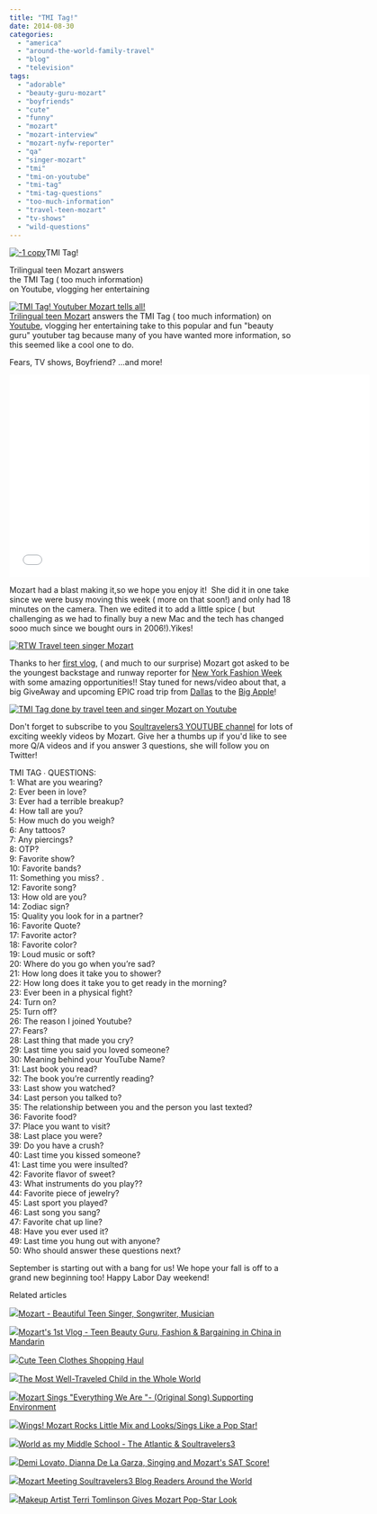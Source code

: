 ```yaml
---
title: "TMI Tag!"
date: 2014-08-30
categories: 
  - "america"
  - "around-the-world-family-travel"
  - "blog"
  - "television"
tags: 
  - "adorable"
  - "beauty-guru-mozart"
  - "boyfriends"
  - "cute"
  - "funny"
  - "mozart"
  - "mozart-interview"
  - "mozart-nyfw-reporter"
  - "qa"
  - "singer-mozart"
  - "tmi"
  - "tmi-on-youtube"
  - "tmi-tag"
  - "tmi-tag-questions"
  - "too-much-information"
  - "travel-teen-mozart"
  - "tv-shows"
  - "wild-questions"
---
```


[![-1 copy](https://pub-ac94b3f306b24c0dba4238943c97f2e1.r2.dev/6a00e5502a9507883301b8d0602e61970c.jpg "-1 copy")](https://pub-ac94b3f306b24c0dba4238943c97f2e1.r2.dev/6a00e5502a9507883301b8d0602e61970c.jpg)TMI Tag!

Trilingual teen Mozart answers  
the TMI Tag ( too much information)  
on Youtube, vlogging her entertaining

<!--more-->

[![TMI Tag! Youtuber Mozart tells all!](https://pub-ac94b3f306b24c0dba4238943c97f2e1.r2.dev/6a00e5502a9507883301b7c6d64c26970b.png "TMI Tag! Youtuber Mozart tells all!")](https://pub-ac94b3f306b24c0dba4238943c97f2e1.r2.dev/6a00e5502a9507883301b7c6d64c26970b.png)  
[Trilingual teen Mozart](http://soultravelers3new.local/2013/12/trilingual-mozart-travel-kid-expert-speaks-at-gec-about-world-education.html#more "trilingual teen Mozart public speaker") answers the TMI Tag ( too much information) on [Youtube](http://www.youtube.com/user/soultravelers3 "youtube soultravelers3"), vlogging her entertaining take to this popular and fun "beauty guru" youtuber tag because many of you have wanted more information, so this seemed like a cool one to do.  
  
Fears, TV shows, Boyfriend? ...and more!  
  

<iframe allowfullscreen frameborder="0" height="360" src="//www.youtube.com/embed/VdrHlaAF5wQ?list=UUcMwuQFsEJfOct29ZTa0v8w" width="640"></iframe>

  
  
Mozart had a blast making it,so we hope you enjoy it!  She did it in one take since we were busy moving this week ( more on that soon!) and only had 18 minutes on the camera. Then we edited it to add a little spice ( but challenging as we had to finally buy a new Mac and the tech has changed sooo much since we bought ours in 2006!).Yikes!  
  
[![RTW Travel teen singer Mozart](https://pub-ac94b3f306b24c0dba4238943c97f2e1.r2.dev/6a00e5502a9507883301b7c6d64c35970b.png "RTW Travel teen singer Mozart")](https://pub-ac94b3f306b24c0dba4238943c97f2e1.r2.dev/6a00e5502a9507883301b7c6d64c35970b.png)  
  
  
Thanks to her [first vlog](http://www.youtube.com/watch?v=un95ND8Uasc "Mozart's first Vlog about Shopping in Mandarin in China"), ( and much to our surprise) Mozart got asked to be the youngest backstage and runway reporter for [New York Fashion Week](http://www.newyorkfashionweek.buzz/ "New York Fashion Week with Mozart as youngest reporter") with some amazing opportunities!! Stay tuned for news/video about that, a big GiveAway and upcoming EPIC road trip from [Dallas](http://soultravelers3new.local/2014/02/dallas-luxury-resort-arriving-to-big-d-in-style.html "dallas travel") to the [Big Apple](http://soultravelers3new.local/2009/09/family-travel-photo-nyc-usa-metropolitan-museum-of-art-egyptian.html "NYC travel")!  
  
[![TMI Tag done by travel teen and singer Mozart on Youtube](https://pub-ac94b3f306b24c0dba4238943c97f2e1.r2.dev/6a00e5502a9507883301b7c6d64c3b970b.png "TMI Tag done by travel teen and singer Mozart on Youtube")](https://pub-ac94b3f306b24c0dba4238943c97f2e1.r2.dev/6a00e5502a9507883301b7c6d64c3b970b.png)  
  
Don't forget to subscribe to you [Soultravelers3 YOUTUBE channel](http://www.youtube.com/user/soultravelers3 "soultravelers3 youtube channel") for lots of exciting weekly videos by Mozart. Give her a thumbs up if you'd like to see more Q/A videos and if you answer 3 questions, she will follow you on Twitter!  
  
  
TMI TAG ∙ QUESTIONS:  
1: What are you wearing?  
2: Ever been in love?  
3: Ever had a terrible breakup?  
4: How tall are you?  
5: How much do you weigh?  
6: Any tattoos?  
7: Any piercings?  
8: OTP?  
9: Favorite show?  
10: Favorite bands?  
11: Something you miss? .  
12: Favorite song?  
13: How old are you?  
14: Zodiac sign?  
15: Quality you look for in a partner?  
16: Favorite Quote?  
17: Favorite actor?  
18: Favorite color?  
19: Loud music or soft?  
20: Where do you go when you’re sad?  
21: How long does it take you to shower?  
22: How long does it take you to get ready in the morning?  
23: Ever been in a physical fight?  
24: Turn on?  
25: Turn off?  
26: The reason I joined Youtube?  
27: Fears?  
28: Last thing that made you cry?  
29: Last time you said you loved someone?  
30: Meaning behind your YouTube Name?  
31: Last book you read?  
32: The book you’re currently reading?  
33: Last show you watched?  
34: Last person you talked to?  
35: The relationship between you and the person you last texted?  
36: Favorite food?  
37: Place you want to visit?  
38: Last place you were?  
39: Do you have a crush?  
40: Last time you kissed someone?  
41: Last time you were insulted?  
42: Favorite flavor of sweet?  
43: What instruments do you play??  
44: Favorite piece of jewelry?  
45: Last sport you played?  
46: Last song you sang?  
47: Favorite chat up line?  
48: Have you ever used it?  
49: Last time you hung out with anyone?  
50: Who should answer these questions next?  
  
September is starting out with a bang for us! We hope your fall is off to a grand new beginning too! Happy Labor Day weekend!

Related articles

[![](http://i.zemanta.com/255447587_80_80.jpg)](http://soultravelers3new.local/2014/03/mozart-beautiful-teen-singer-songwriter-musician.html)[Mozart - Beautiful Teen Singer, Songwriter, Musician](http://soultravelers3new.local/2014/03/mozart-beautiful-teen-singer-songwriter-musician.html)

[![](http://i.zemanta.com/292621390_80_80.jpg)](http://soultravelers3new.local/2014/08/mozarts-1st-vlog-teen-beauty-guru-fashion-bargaining-in-china-in-mandarin.html)[Mozart's 1st Vlog - Teen Beauty Guru, Fashion & Bargaining in China in Mandarin](http://soultravelers3new.local/2014/08/mozarts-1st-vlog-teen-beauty-guru-fashion-bargaining-in-china-in-mandarin.html)

[![](http://i.zemanta.com/290089499_80_80.jpg)](http://soultravelers3new.local/2014/08/cute-teen-clothes-shopping-haul.html)[Cute Teen Clothes Shopping Haul](http://soultravelers3new.local/2014/08/cute-teen-clothes-shopping-haul.html)

[![](http://i.zemanta.com/207027430_80_80.jpg)](http://soultravelers3new.local/2013/09/the-most-well-traveled-child-in-the-whole-world.html)[The Most Well-Traveled Child in the Whole World](http://soultravelers3new.local/2013/09/the-most-well-traveled-child-in-the-whole-world.html)

[![](http://i.zemanta.com/280595458_80_80.jpg)](http://soultravelers3new.local/2014/06/mozart-sings-everything-we-are-original-song-supporting-environment.html)[Mozart Sings "Everything We Are "- (Original Song) Supporting Environment](http://soultravelers3new.local/2014/06/mozart-sings-everything-we-are-original-song-supporting-environment.html)

[![](http://i.zemanta.com/276672350_80_80.jpg)](http://soultravelers3new.local/2014/06/wings-mozart-rocks-little-mix-and-lookssings-like-a-pop-star.html)[Wings! Mozart Rocks Little Mix and Looks/Sings Like a Pop Star!](http://soultravelers3new.local/2014/06/wings-mozart-rocks-little-mix-and-lookssings-like-a-pop-star.html)

[![](http://i.zemanta.com/261912623_80_80.jpg)](http://soultravelers3new.local/2014/04/world-as-my-middle-school-the-atlantic-soultravelers3.html)[World as my Middle School - The Atlantic & Soultravelers3](http://soultravelers3new.local/2014/04/world-as-my-middle-school-the-atlantic-soultravelers3.html)

[![](http://i.zemanta.com/281968163_80_80.jpg)](http://soultravelers3new.local/2014/06/demi-lovato-dianna-de-la-garza-singing-and-mozarts-sat-score.html)[Demi Lovato, Dianna De La Garza, Singing and Mozart's SAT Score!](http://soultravelers3new.local/2014/06/demi-lovato-dianna-de-la-garza-singing-and-mozarts-sat-score.html)

[![](http://i.zemanta.com/239455677_80_80.jpg)](http://soultravelers3new.local/2014/01/mozart-meeting-soultravelers3-blog-readers-around-the-world.html)[Mozart Meeting Soultravelers3 Blog Readers Around the World](http://soultravelers3new.local/2014/01/mozart-meeting-soultravelers3-blog-readers-around-the-world.html)

[![](http://i.zemanta.com/284160813_80_80.jpg)](http://soultravelers3new.local/2014/07/makeup-artist-terri-tomlinson-gives-mozart-pop-star-look.html)[Makeup Artist Terri Tomlinson Gives Mozart Pop-Star Look](http://soultravelers3new.local/2014/07/makeup-artist-terri-tomlinson-gives-mozart-pop-star-look.html)
